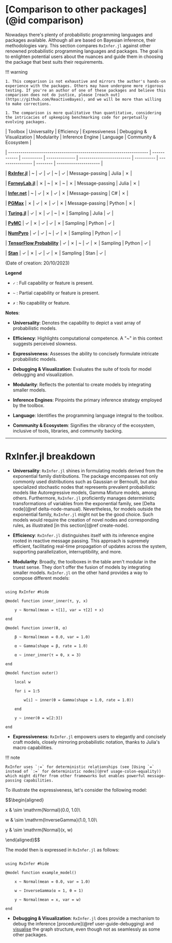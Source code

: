 # [Comparison to other packages](@id comparison)

Nowadays there's plenty of probabilistic programming languages and packages available. Although all are based on Bayesian inference, their methodologies vary. This section compares `RxInfer.jl` against other renowned probabilistic programming languages and packages. The goal is to enlighten potential users about the nuances and guide them in choosing the package that best suits their requirements.

!!! warning

    1. This comparison is not exhaustive and mirrors the author's hands-on experience with the packages. Others may have undergone more rigorous testing. If you're an author of one of these packages and believe this comparison does not do justice, please [reach out](https://github.com/ReactiveBayes), and we will be more than willing to make corrections.

    1. The comparison is more qualitative than quantitative, considering the intricacies of upkeeping benchmarking code for perpetually evolving packages.

| Toolbox                                                              | Universality | Efficiency | Expressiveness | Debugging & Visualization | Modularity | Inference Engine | Language | Community & Ecosystem |

| -------------------------------------------------------------------- | ------------ | ---------- | -------------- | ------------------------- | ---------- | ---------------- | -------- | --------------------- |

| [**RxInfer.jl**](https://rxinfer.ml/)                                | ~            | ✓          | ✓              | ~                         | ✓          | Message-passing  | Julia    | ✗                     |

| [**ForneyLab.jl**](https://github.com/biaslab/ForneyLab.jl)          | ✗            | ~          | ✗              | ~                         | ✗          | Message-passing  | Julia    | ✗                     |

| [**Infer.net**](https://dotnet.github.io/infer/)                     | ~            | ✓          | ✗              | ✓                         | ✗          | Message-passing  | C#       | ✗                     |

| [**PGMax**](https://github.com/google-deepmind/PGMax)                | ✗            | ✓          | ✗              | ✓                         | ✗          | Message-passing  | Python   | ✗                     |

| [**Turing.jl**](https://turing.ml/)                                  | ✓            | ✗          | ✓              | ~                         | ✗          | Sampling         | Julia    | ✓                     |

| [**PyMC**](https://www.pymc.io/welcome.html)                         | ✓            | ✗          | ✓              | ✓                         | ✗          | Sampling         | Python   | ✓                     |

| [**NumPyro**](https://num.pyro.ai/en/stable/)                        | ✓            | ✓          | ~              | ✓                         | ✗          | Sampling         | Python   | ✓                     |

| [**TensorFlow Probability**](https://www.tensorflow.org/probability) | ✓            | ✗          | ~              | ✓                         | ✗          | Sampling         | Python   | ✓                     |

| [**Stan**](https://mc-stan.org/)                                     | ✓            | ✗          | ✓              | ✓                         | ✗          | Sampling         | Stan     | ✓                     |

(Date of creation: 20/10/2023)

**Legend**

- `✓` : Full capability or feature is present.

- `~` : Partial capability or feature is present.

- `✗` : No capability or feature.

**Notes**:

- **Universality**: Denotes the capability to depict a vast array of probabilistic models.

- **Efficiency**: Highlights computational competence. A "~" in this context suggests perceived slowness.

- **Expressiveness**: Assesses the ability to concisely formulate intricate probabilistic models.

- **Debugging & Visualization**: Evaluates the suite of tools for model debugging and visualization.

- **Modularity**: Reflects the potential to create models by integrating smaller models.

- **Inference Engines**: Pinpoints the primary inference strategy employed by the toolbox.

- **Language**: Identifies the programming language integral to the toolbox.

- **Community & Ecosystem**: Signifies the vibrancy of the ecosystem, inclusive of tools, libraries, and community backing.

---

# RxInfer.jl breakdown

- **Universality**: `RxInfer.jl` shines in formulating models derived from the exponential family distributions. The package encompasses not only commonly used distributions such as Gaussian or Bernoulli, but also specialized stochastic nodes that represents prevalent probabilistic models like Autoregressive models, Gamma Mixture models, among others. Furthermore, `RxInfer.jl` proficiently manages deterministic transformations of variables from the exponential family, see [Delta node](@ref delta-node-manual). Nevertheless, for models outside the exponential family, `RxInfer.jl` might not be the good choice. Such models would require the creation of novel nodes and corresponding rules, as illustrated [in this section](@ref create-node).

- **Efficiency**: `RxInfer.jl` distinguishes itself with its inference engine rooted in reactive message passing. This approach is supremely efficient, facilitating real-time propagation of updates across the system, supporting parallelization, interruptibility, and more.

- **Modularity**: Broadly, the toolboxes in the table aren't modular in the truest sense. They don't offer the fusion of models by integrating smaller models. `RxInfer.jl` on the other hand provides a way to compose different models:

```@example comparison-hierarchical-models

using RxInfer #hide

@model function inner_inner(τ, y, x)

    y ~ Normal(mean = τ[1], var = τ[2] + x)

end

@model function inner(θ, α)

    β ~ Normal(mean = 0.0, var = 1.0)

    α ~ Gamma(shape = β, rate = 1.0)

    α ~ inner_inner(τ = θ, x = 3)

end

@model function outer()

    local w

    for i = 1:5

        w[i] ~ inner(θ = Gamma(shape = 1.0, rate = 1.0))

    end

    y ~ inner(θ = w[2:3])

end

```

- **Expressiveness**: `RxInfer.jl` empowers users to elegantly and concisely craft models, closely mirroring probabilistic notation, thanks to Julia's macro capabilities.

!!! note

    RxInfer uses `:=` for deterministic relationships (see [Using `=` instead of `:=` for deterministic nodes](@ref usage-colon-equality)) which might differ from other frameworks but enables powerful message-passing capabilities.

To illustrate the expressiveness, let's consider the following model:

$$\begin{aligned}

 x & \sim \mathrm{Normal}(0.0, 1.0)\\

 w & \sim \mathrm{InverseGamma}(1.0, 1.0)\\

 y & \sim \mathrm{Normal}(x, w)

\end{aligned}$$

The model then is expressed in `RxInfer.jl` as follows:

```@example comparison-expresiveness

using RxInfer #hide

@model function example_model()

    x ~ Normal(mean = 0.0, var = 1.0)

    w ~ InverseGamma(α = 1, θ = 1)

    y ~ Normal(mean = x, var = w)

end

```

- **Debugging & Visualization**: `RxInfer.jl` does provide a mechanism to debug the inference [procedure](@ref user-guide-debugging) and [visualise](https://reactivebayes.github.io/GraphPPL.jl/stable/) the graph structure, even though not as seamlessly as some other packages.

